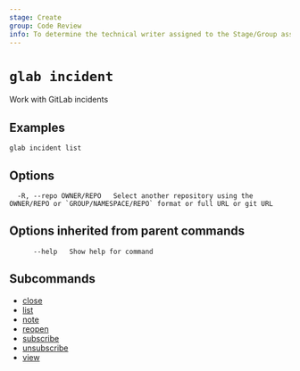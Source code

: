 ```yaml
---
stage: Create
group: Code Review
info: To determine the technical writer assigned to the Stage/Group associated with this page, see https://about.gitlab.com/handbook/product/ux/technical-writing/#assignments
---
```


<!--
This documentation is auto generated by a script.
Please do not edit this file directly. Run `make gen-docs` instead.
-->

# `glab incident`

Work with GitLab incidents

## Examples

```plaintext
glab incident list

```

## Options

```plaintext
  -R, --repo OWNER/REPO   Select another repository using the OWNER/REPO or `GROUP/NAMESPACE/REPO` format or full URL or git URL
```

## Options inherited from parent commands

```plaintext
      --help   Show help for command
```

## Subcommands

- [close](close.md)
- [list](list.md)
- [note](note.md)
- [reopen](reopen.md)
- [subscribe](subscribe.md)
- [unsubscribe](unsubscribe.md)
- [view](view.md)

